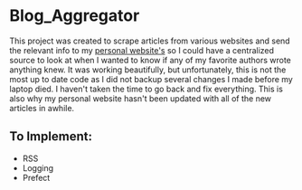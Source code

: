 # Blog_Aggregator
This project was created to scrape articles from various websites and send the relevant info to my [personal website's](https://www.funwithbrandt.com/blog-external/) so 
I could have a centralized source to look at when I wanted to know if any of my favorite authors wrote anything knew. It was working beautifully, but unfortunately,
this is not the most up to date code as I did not backup several changes I made before my laptop died. I haven't taken the time to go back and fix everything. This is also why
my personal website hasn't been updated with all of the new articles in awhile.


## To Implement:
* RSS
* Logging
* Prefect